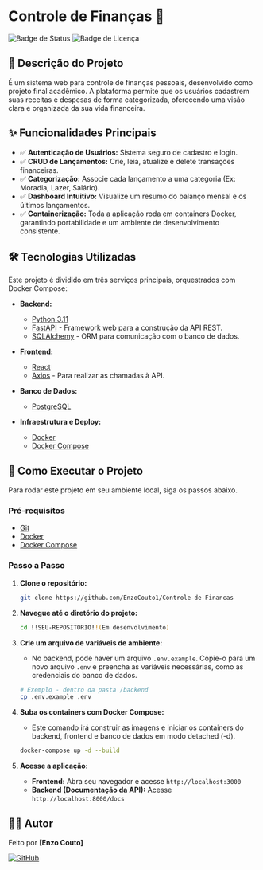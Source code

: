 # Controle de Finanças 💸

![Badge de Status](https://img.shields.io/badge/status-em%20desenvolvimento-yellow)
![Badge de Licença](https://img.shields.io/badge/license-MIT-blue)

## 📝 Descrição do Projeto

É um sistema web para controle de finanças pessoais, desenvolvido como projeto final acadêmico. A plataforma permite que os usuários cadastrem suas receitas e despesas de forma categorizada, oferecendo uma visão clara e organizada da sua vida financeira.
## ✨ Funcionalidades Principais

-   ✅ **Autenticação de Usuários:** Sistema seguro de cadastro e login.
-   ✅ **CRUD de Lançamentos:** Crie, leia, atualize e delete transações financeiras.
-   ✅ **Categorização:** Associe cada lançamento a uma categoria (Ex: Moradia, Lazer, Salário).
-   ✅ **Dashboard Intuitivo:** Visualize um resumo do balanço mensal e os últimos lançamentos.
-   ✅ **Containerização:** Toda a aplicação roda em containers Docker, garantindo portabilidade e um ambiente de desenvolvimento consistente.

## 🛠️ Tecnologias Utilizadas

Este projeto é dividido em três serviços principais, orquestrados com Docker Compose:

-   **Backend:**
    -   [Python 3.11](https://www.python.org/)
    -   [FastAPI](https://fastapi.tiangolo.com/) - Framework web para a construção da API REST.
    -   [SQLAlchemy](https://www.sqlalchemy.org/) - ORM para comunicação com o banco de dados.

-   **Frontend:**
    -   [React](https://reactjs.org/)
    -   [Axios](https://axios-http.com/) - Para realizar as chamadas à API.

-   **Banco de Dados:**
    -   [PostgreSQL](https://www.postgresql.org/)

-   **Infraestrutura e Deploy:**
    -   [Docker](https://www.docker.com/)
    -   [Docker Compose](https://docs.docker.com/compose/)

## 🚀 Como Executar o Projeto

Para rodar este projeto em seu ambiente local, siga os passos abaixo.

### Pré-requisitos

-   [Git](https://git-scm.com/)
-   [Docker](https://www.docker.com/products/docker-desktop)
-   [Docker Compose](https://docs.docker.com/compose/install/)

### Passo a Passo

1.  **Clone o repositório:**
    ```bash
    git clone https://github.com/EnzoCouto1/Controle-de-Financas
    ```

2.  **Navegue até o diretório do projeto:**
    ```bash
    cd !!SEU-REPOSITORIO!!(Em desenvolvimento)
    ```

3.  **Crie um arquivo de variáveis de ambiente:**
    * No backend, pode haver um arquivo `.env.example`. Copie-o para um novo arquivo `.env` e preencha as variáveis necessárias, como as credenciais do banco de dados.
    ```bash
    # Exemplo - dentro da pasta /backend
    cp .env.example .env
    ```

4.  **Suba os containers com Docker Compose:**
    * Este comando irá construir as imagens e iniciar os containers do backend, frontend e banco de dados em modo detached (-d).
    ```bash
    docker-compose up -d --build
    ```

5.  **Acesse a aplicação:**
    * **Frontend:** Abra seu navegador e acesse `http://localhost:3000`
    * **Backend (Documentação da API):** Acesse `http://localhost:8000/docs`

## 👨‍💻 Autor

Feito por **[Enzo Couto]**

[![GitHub](https://img.shields.io/badge/GitHub-181717?style=for-the-badge&logo=github&logoColor=white)](https://github.com/EnzoCouto1)
